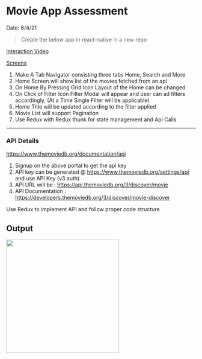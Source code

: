 # Movie App Assessment

Date: 6/4/21

> Create the below app in react-native in a new repo

[Interaction Video](https://drive.google.com/file/d/140-cwqkHX6CxOfk_B9XGWEJnR5IYTCVH/view?usp=sharing)

[Screens](https://drive.google.com/drive/folders/13w9o2LUl0ZFYqb3UcxY36u9q0CvL16bT?usp=sharing)

1. Make A Tab Navigator consisting three tabs Home, Search and More
2. Home Screen will show list of the movies fetched from an api
3. On Home By Pressing Grid Icon Layout of the Home can be changed
4. On Click of Filter Icon Filter Modal will appear and user can ad filters accordingly, (At a Time Single Filter will be applicable)
5. Home Title will be updated according to the filter applied
6. Movie List will support Pagination
7. Use Redux with Redux thunk for state management and Api Calls

<hr>

### API Details

https://www.themoviedb.org/documentation/api

1. Signup on the above portal to get the api key
2. API key can be generated @ https://www.themoviedb.org/settings/api and use API Key (v3 auth)
3. API URL  will be : https://api.themoviedb.org/3/discover/movie
4. API Documentation : https://developers.themoviedb.org/3/discover/movie-discover

Use Redux to implement API and follow proper code structure

## Output
<img src="./src/assets/ios_output.gif" width="300px"></img>